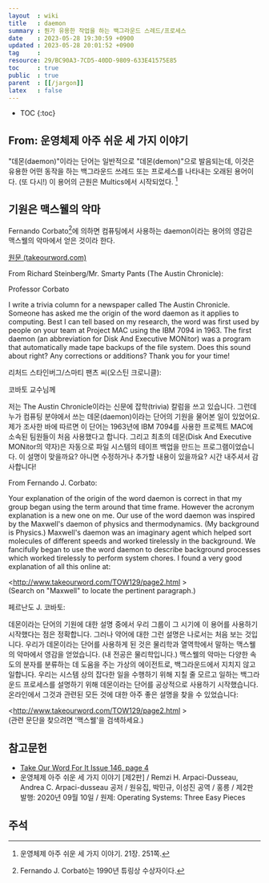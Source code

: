 ```yaml
---
layout  : wiki
title   : daemon
summary : 뭔가 유용한 작업을 하는 백그라운드 스레드/프로세스
date    : 2023-05-28 19:30:59 +0900
updated : 2023-05-28 20:01:52 +0900
tag     : 
resource: 29/BC90A3-7CD5-40DD-9809-633E41575E85
toc     : true
public  : true
parent  : [[/jargon]]
latex   : false
---
```

* TOC
{:toc}

## From: 운영체제 아주 쉬운 세 가지 이야기

>
"데몬(daemon)"이라는 단어는 일반적으로 "데몬(demon)"으로 발음되는데, 이것은 유용한 어떤 동작을 하는 백그라운드 쓰레드 또는 프로세스를 나타내는 오래된 용어이다.
(또 다시!) 이 용어의 근원은 Multics에서 시작되었다.
[^easy-251]

## 기원은 맥스웰의 악마

Fernando Corbato[^corbato]에 의하면 컴퓨팅에서 사용하는 daemon이라는 용어의 영감은 맥스웰의 악마에서 얻은 것이라 한다.

[원문 (takeourword.com)]( https://www.takeourword.com/TOW146/page4.html )

>
From Richard Steinberg/Mr. Smarty Pants (The Austin Chronicle):
>
Professor Corbato
>
I write a trivia column for a newspaper called The Austin Chronicle.
Someone has asked me the origin of the word daemon as it applies to computing.
Best I can tell based on my research, the word was first used by people on your team at Project MAC using the IBM 7094 in 1963.
The first daemon (an abbreviation for Disk And Executive MONitor) was a program that automatically made tape backups of the file system.
Does this sound about right?
Any corrections or additions?
Thank you for your time!

리처드 스타인버그/스마티 팬츠 씨(오스틴 크로니클):

코바토 교수님께

저는 The Austin Chronicle이라는 신문에 잡학(trivia) 칼럼을 쓰고 있습니다.
그런데 누가 컴퓨팅 분야에서 쓰는 데몬(daemon)이라는 단어의 기원을 물어본 일이 있었어요.
제가 조사한 바에 따르면 이 단어는 1963년에 IBM 7094를 사용한 프로젝트 MAC에 소속된 팀원들이 처음 사용했다고 합니다.
그리고 최초의 데몬(Disk And Executive MONitor의 약자)은 자동으로 파일 시스템의 테이프 백업을 만드는 프로그램이었습니다.
이 설명이 맞을까요? 아니면 수정하거나 추가할 내용이 있을까요?
시간 내주셔서 감사합니다!

>
From Fernando J. Corbato:
>
Your explanation of the origin of the word daemon is correct in that my group began using the term around that time frame.
However the acronym explanation is a new one on me.
Our use of the word daemon was inspired by the Maxwell's daemon of physics and thermodynamics.
(My background is Physics.)
Maxwell's daemon was an imaginary agent which helped sort molecules of different speeds and worked tirelessly in the background.
We fancifully began to use the word daemon to describe background processes which worked tirelessly to perform system chores.
I found a very good explanation of all this online at:
>
<http://www.takeourword.com/TOW129/page2.html >  
(Search on "Maxwell" to locate the pertinent paragraph.)

페르난도 J. 코바토:

데몬이라는 단어의 기원에 대한 설명 중에서 우리 그룹이 그 시기에 이 용어를 사용하기 시작했다는 점은 정확합니다.
그러나 약어에 대한 그런 설명은 나로서는 처음 보는 것입니다.
우리가 데몬이라는 단어를 사용하게 된 것은 물리학과 열역학에서 말하는 맥스웰의 악마에서 영감을 얻었습니다.
(내 전공은 물리학입니다.)
맥스웰의 악마는 다양한 속도의 분자를 분류하는 데 도움을 주는 가상의 에이전트로, 백그라운드에서 지치지 않고 일합니다.
우리는 시스템 상의 잡다한 일을 수행하기 위해 지칠 줄 모르고 일하는 백그라운드 프로세스를 설명하기 위해 데몬이라는 단어를 공상적으로 사용하기 시작했습니다.
온라인에서 그것과 관련된 모든 것에 대한 아주 좋은 설명을 찾을 수 있었습니다:

<http://www.takeourword.com/TOW129/page2.html >  
(관련 문단을 찾으려면 '맥스웰'을 검색하세요.)


## 참고문헌

- [Take Our Word For It Issue 146, page 4]( https://www.takeourword.com/TOW146/page4.html )
- 운영체제 아주 쉬운 세 가지 이야기 [제2판] / Remzi H. Arpaci-Dusseau, Andrea C. Arpaci-dusseau 공저 / 원유집, 박민규, 이성진 공역 / 홍릉 / 제2판 발행: 2020년 09월 10일 / 원제: Operating Systems: Three Easy Pieces

## 주석

[^easy-251]: 운영체제 아주 쉬운 세 가지 이야기. 21장. 251쪽.
[^corbato]: Fernando J. Corbató는 1990년 튜링상 수상자이다.
